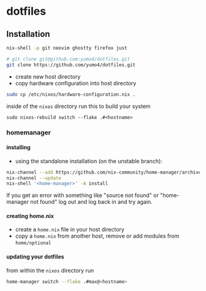 # dotfiles

<!-- This repo contains my dotfiles, nixos configuration and the wallpapers I use. -->
<!-- I manage my dotfiles with [Home Manger](https://nix-community.github.io/home-manager/). -->
<!---->
<!-- My dotfiles include configurations for: `alacritty`, `fastfetch`, `fish`, `flameshot`, `ghostty`, `hyprland`, `nvim`, `oh-my-posh`, `qtile`, `rofi`, `tmux`, `waybar`, `.zshrc`, `.ideavimrc` and `Gruvbox-Material-Dark` icons and themes. -->
<!---->
## Installation
```bash
nix-shell -p git neovim ghostty firefox just
```
```bash
# git clone git@github.com:yumo4/dotfiles.git
git clone https://github.com/yumo4/dotfiles.git
```
- create new host directory
- copy hardware configuration into host directory
```bash
sudo cp /etc/nixos/hardware-configuration.nix .
```
inside of the `nixos` directory run this to build your system
```bah
sudo nixos-rebuild switch --flake .#<hostname>
```
### homemanager
#### installing 
- using the standalone installation (on the unstable branch):
```bash
nix-channel --add https://github.com/nix-community/home-manager/archive/master.tar.gz home-manager
nix-channel --update
nix-shell '<home-manager>' -A install
```
If you get an error with something like "source not found" or "home-manager not found" log out and log back in and try again.

#### creating home.nix
- create a `home.nix` file in your host directory
- copy a `home.nix` from another host, remove or add modules from `home/optional`
#### updating your dotfiles
from within the `nixos` directory run
```bash
home-manager switch --flake .#max@<hostname>
```

<!-- <details> -->
<!---->
<!-- <summary>arch & stow stuff</summary> -->
<!---->
<!-- ## stow -->
<!---->
<!-- for setting up the symlinks: from within the `dots` directory run -->
<!-- ```bash -->
<!-- stow . -->
<!-- ``` -->
<!-- or for updating / adding a new config run: -->
<!-- ```bash -->
<!-- stow . --adopt -->
<!---->
<!-- ## arch -->
<!---->
<!-- ### archinstall -->
<!---->
<!-- packages needed: -->
<!-- ```bash -->
<!-- base-devel git stow -->
<!-- ``` -->
<!-- to install `yay` and `packages` and to setup `tmux tpm` run this script: -->
<!-- ```bash -->
<!-- ./scripts/setup.sh -->
<!-- ``` -->
<!---->
<!-- ### nix install -->
<!---->
<!-- - installing nix (only needed on arch): -->
<!-- ```bash -->
<!-- sh <(curl -L https://nixos.org/nix/install) --daemon -->
<!-- ``` -->
<!---->
<!-- ### pacman config -->
<!---->
<!-- ```bash -->
<!-- sudo vim /etc/pacman.conf -->
<!-- ``` -->
<!-- add these to the `pacman.conf` file -->
<!-- ```bash -->
<!-- # Misc options -->
<!-- Color -->
<!-- ILoveCandy -->
<!-- ParallelDownloads = 5 -->
<!-- ``` -->
<!---->
<!-- ### updating using home-manager  -->
<!-- ```bash -->
<!-- home-manger switch --flake . --impure --extra-experimental-features nix-command --extra-experimental-features flakes -->
<!-- ``` -->
<!-- </details> -->
